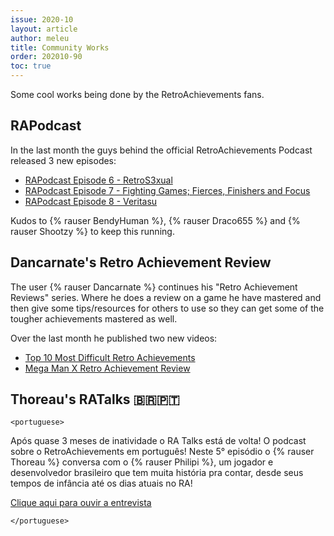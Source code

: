 ```yaml
---
issue: 2020-10
layout: article
author: meleu
title: Community Works
order: 202010-90
toc: true
---
```


Some cool works being done by the RetroAchievements fans.

## RAPodcast

In the last month the guys behind the official RetroAchievements Podcast released 3 new episodes:

- [RAPodcast Episode 6 - RetroS3xual](https://www.youtube.com/watch?v=NAyB0EBztlw)
- [RAPodcast Episode 7 - Fighting Games; Fierces, Finishers and Focus](https://www.youtube.com/watch?v=ELCtBQWjDDo)
- [RAPodcast Episode 8 - Veritasu](https://www.youtube.com/watch?v=QRJhPHpzAQ8)

Kudos to {% rauser BendyHuman %}, {% rauser Draco655 %} and {% rauser Shootzy %}  to keep this running.

## Dancarnate's Retro Achievement Review

The user {% rauser Dancarnate %} continues his "Retro Achievement Reviews" series. Where he does a review on a game he have mastered and then give some tips/resources for others to use so they can get some of the tougher achievements mastered as well.

Over the last month he published two new videos:

- [Top 10 Most Difficult Retro Achievements](https://www.youtube.com/watch?v=fLp4ONIeGZE)
- [Mega Man X Retro Achievement Review](https://www.youtube.com/watch?v=GYcYmx8TotE)


## Thoreau's RATalks 🇧🇷🇵🇹

`<portuguese>`

Após quase 3 meses de inatividade o RA Talks está de volta! O podcast sobre o RetroAchievements em português! Neste 5° episódio o {% rauser Thoreau %} conversa com o {% rauser Philipi %}, um jogador e desenvolvedor brasileiro que tem muita história pra contar, desde seus tempos de infância até os dias atuais no RA! 

[Clique aqui para ouvir a entrevista](https://youtu.be/MO54M7ApUA8)

`</portuguese>`
